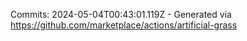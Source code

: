 Commits: 2024-05-04T00:43:01.119Z - Generated via https://github.com/marketplace/actions/artificial-grass
<br>

